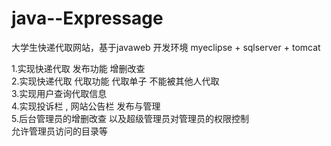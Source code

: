 # java--Expressage
大学生快递代取网站，基于javaweb
开发环境
myeclipse + sqlserver + tomcat 

1.实现快递代取 发布功能 增删改查<br/>
2.实现快递代取 代取功能 代取单子 不能被其他人代取<br/>
3.实现用户查询代取信息<br/>
4.实现投诉栏 , 网站公告栏 发布与管理<br/>
5.后台管理员的增删改查 以及超级管理员对管理员的权限控制<br/>
允许管理员访问的目录等<br/>
